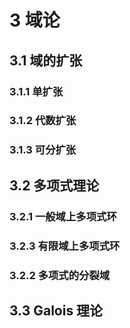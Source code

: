 # 3 域论

## 3.1 域的扩张
### 3.1.1 单扩张

### 3.1.2 代数扩张

### 3.1.3 可分扩张

## 3.2 多项式理论
### 3.2.1 一般域上多项式环

### 3.2.3 有限域上多项式环

### 3.2.2 多项式的分裂域

## 3.3 Galois 理论
